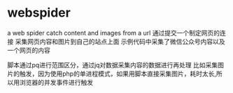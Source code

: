 # webspider
a web spider catch content and images from a url
通过提交一个制定网页的连接 采集网页内容和图片到自己的站点上面
示例代码中采集了微信公众号内容以及一个网页的内容  

脚本通过pq进行范围区分，通过jq对数据采集内容的数据进行再处理 比如采集图片的触发，因为使用php的单进程模式，如果用脚本直接采集图片，耗时太长,所以用浏览器的并发事件进行触发
